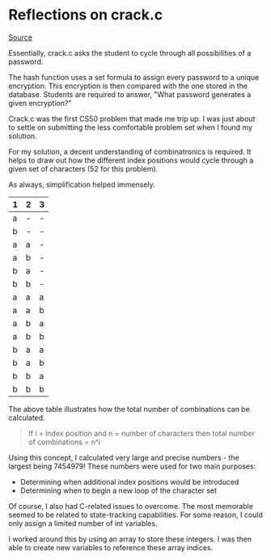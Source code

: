 # Reflections on crack.c
[Source](https://docs.cs50.net/problems/crack/crack.html)

Essentially, crack.c asks the student to cycle through all possibilities of a password. 

The hash function uses a set formula to assign every password to a unique encryption. This encryption is then compared with the one stored in the database. Students are required to answer, "What password generates a given encryption?"

Crack.c was the first CS50 problem that made me trip up. I was just about to settle on submitting the less comfortable problem set when I found my solution.

For my solution, a decent understanding of combinatronics is required. It helps to draw out how the different index positions would cycle through a given set of characters (52 for this problem).

As always, simplification helped immensely. 

1|2|3
---|---|---
a|-|-
b|-|-
a|a|-
a|b|-
b|a|-
b|b|-
a|a|a
a|a|b
a|b|a
a|b|b
b|a|a
b|a|b
b|b|a
b|b|b

The above table illustrates how the total number of combinations can be calculated. 

> If i = index position and n = number of characters
> then total number of combinations = n^i

Using this concept, I calculated very large and precise numbers - the largest being 7454979! These numbers were used for two main purposes:

* Determining when additional index positions would be introduced
* Determining when to begin a new loop of the character set

Of course, I also had C-related issues to overcome. The most memorable seemed to be related to state-tracking capabilities. For some reason, I could only assign a limited number of int variables.

I worked around this by using an array to store these integers. I was then able to create new variables to reference these array indices.
